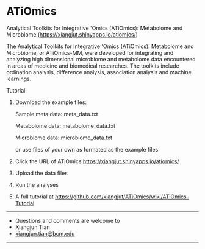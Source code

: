 # ATiOmics
Analytical Toolkits for Integrative 'Omics (ATiOmics): Metabolome and Microbiome (https://xiangjut.shinyapps.io/atiomics/)

The Analytical Toolkits for Integrative 'Omics (ATiOmics): Metabolome and Microbiome, or ATiOmics-MM, were developed for integrating and analyzing high dimensional microbiome and metabolome data encountered in areas of medicine and biomedical researches. The toolkits include ordination analysis, difference analysis, association analysis and machine learnings.

Tutorial:
1. Download the example files: 

      Sample meta data: meta_data.txt
      
      Metabolome data: metabolome_data.txt
      
      Microbiome data: microbiome_data.txt
      
   or use files of your own as formated as the example files
2. Click the URL of ATiOmics https://xiangjut.shinyapps.io/atiomics/
3. Upload the data files 
4. Run the analyses
5. A full tutorial at https://github.com/xiangjut/ATiOmics/wiki/ATiOmics-Tutorial


-----------------------------------------
* Questions and comments are welcome to   
* Xiangjun Tian                         
* xiangjun.tian@bcm.edu                 
-----------------------------------------
